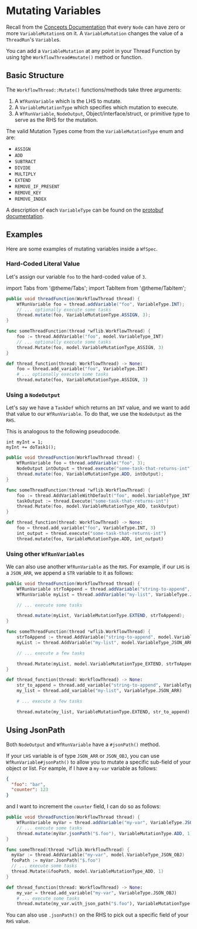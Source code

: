 # Mutating Variables

Recall from the [Concepts Documentation](/docs/04-concepts/06-variables.md) that every `Node` can have zero or more `VariableMutation`s on it. A `VariableMutation` changes the value of a `ThreadRun`'s `Variable`s.

You can add a `VariableMutation` at any point in your Thread Function by using tghe `WorkflowThread#mutate()` method or function.

## Basic Structure

The `WorkflowThread::Mutate()` functions/methods take three arguments:

1. A `WfRunVariable` which is the LHS to mutate.
2. A `VariableMutationType` which specifies which mutation to execute.
3. A `WfRunVariable`, `NodeOutput`, Object/interface/struct, or primitive type to serve as the RHS for the mutation.

The valid Mutation Types come from the `VariableMutationType` enum and are:

- `ASSIGN`
- `ADD`
- `SUBTRACT`
- `DIVIDE`
- `MULTIPLY`
- `EXTEND`
- `REMOVE_IF_PRESENT`
- `REMOVE_KEY`
- `REMOVE_INDEX`

A description of each `VariableType` can be found on the [protobuf documentation](../../08-api.md#variabletype).

## Examples

Here are some examples of mutating variables inside a `WfSpec`.

### Hard-Coded Literal Value

Let's assign our variable `foo` to the hard-coded value of `3`.

import Tabs from '@theme/Tabs';
import TabItem from '@theme/TabItem';

<Tabs>
  <TabItem value="java" label="Java" default>

```java
public void threadFunction(WorkflowThread thread) {
    WfRunVariable foo = thread.addVariable("foo", VariableType.INT);
    // ... optionally execute some tasks
    thread.mutate(foo, VariableMutationType.ASSIGN, 3);
}
```
  </TabItem>
  <TabItem value="go" label="Go">

```go
func someThreadFunction(thread *wflib.WorkflowThread) {
    foo := thread.AddVariable("foo", model.VariableType_INT)
    // ... optionally execute some tasks
    thread.Mutate(foo, model.VariableMutationType_ASSIGN, 3)
}
```

  </TabItem>
    <TabItem value="python" label="Python" default>

```python
def thread_function(thread: WorkflowThread) -> None:
    foo = thread.add_variable("foo", VariableType.INT)
    # ... optionally execute some tasks
    thread.mutate(foo, VariableMutationType.ASSIGN, 3)
```
  </TabItem>
</Tabs>

### Using a `NodeOutput`

Let's say we have a `TaskDef` which returns an `INT` value, and we want to add that value to our `WfRunVariable`. To do that, we use the `NodeOutput` as the `RHS`.

This is analogous to the following pseudocode.

```
int myInt = 1;
myInt += doTask1();
```

<Tabs>
  <TabItem value="java" label="Java" default>

```java
public void threadFunction(WorkflowThread thread) {
    WfRunVariable foo = thread.addVariable("foo", 3);
    NodeOutput intOutput = thread.execute("some-task-that-returns-int");
    thread.mutate(foo, VariableMutationType.ADD, intOutput);
}
```
  </TabItem>
  <TabItem value="go" label="Go">

```go
func someThreadFunction(thread *wflib.WorkflowThread) {
    foo := thread.AddVariableWithDefault("foo", model.VariableType_INT, 1)
    taskOutput := thread.Execute("some-task-that-returns-int")
    thread.Mutate(foo, model.VariableMutationType_ADD, taskOutput)
}
```
  </TabItem>
    <TabItem value="python" label="Python" default>

```python
def thread_function(thread: WorkflowThread) -> None:
    foo = thread.add_variable("foo", VariableType.INT, 3)
    int_output = thread.execute("some-task-that-returns-int")
    thread.mutate(foo, VariableMutationType.ADD, int_output)
```
  </TabItem>
</Tabs>


### Using other `WfRunVariables`

We can also use another `WfRunVariable` as the `RHS`. For example, if our `LHS` is a `JSON_ARR`, we append a `STR` variable to it as follows:

<Tabs>
  <TabItem value="java" label="Java" default>

```java
public void threadFunction(WorkflowThread thread) {
    WfRunVariable strToAppend = thread.addVariable("string-to-append", VariableType.STR);
    WfRunVariable myList = thread.addVariable("my-list", VariableType.JSON_ARR);

    // ... execute some tasks

    thread.mutate(myList, VariableMutationType.EXTEND, strToAppend);
}
```

  </TabItem>
  <TabItem value="go" label="Go">

```go
func someThreadFunction(thread *wflib.WorkflowThread) {
    strToAppend := thread.AddVariable("string-to-append", model.VariableType_STR)
    myList := thread.AddVariable("my-list", model.VariableType_JSON_ARR)

    // ... execute a few tasks

    thread.Mutate(myList, model.VariableMutationType_EXTEND, strToAppend)
}
```

  </TabItem>
    <TabItem value="python" label="Python" default>

```python
def thread_function(thread: WorkflowThread) -> None:
    str_to_append = thread.add_variable("string-to-append", VariableType.STR)
    my_list = thread.add_variable("my-list", VariableType.JSON_ARR)

    # ... execute a few tasks

    thread.mutate(my_list, VariableMutationType.EXTEND, str_to_append)
```

  </TabItem>
</Tabs>

## Using JsonPath

Both `NodeOutput` and `WfRunVariable` have a `#jsonPath()` method.

If your `LHS` variable is of type `JSON_ARR` or `JSON_OBJ`, you can use `WfRunVariable#jsonPath()` to allow you to mutate a specific sub-field of your object or list. For eample, if I have a `my-var` variable as follows:

```json
{
  "foo": "bar",
  "counter": 123
}
```

and I want to increment the `counter` field, I can do so as follows:

<Tabs>
  <TabItem value="java" label="Java" default>

```java
public void threadFunction(WorkflowThread thread) {
    WfRunVariable myVar = thread.addVariable("my-var", VariableType.JSON_OBJ);
    // ... execute some tasks
    thread.mutate(myVar.jsonPath("$.foo"), VariableMutationType.ADD, 1);
}
```

  </TabItem>
  <TabItem value="go" label="Go">

```go
func someThread(thread *wflib.WorkflowThread) {
  myVar := thread.AddVariable("my-var", model.VariableType_JSON_OBJ)
  fooPath := myVar.JsonPath("$.foo")
  // ... execute some tasks
  thread.Mutate(&fooPath, model.VariableMutationType_ADD, 1)
}
```

  </TabItem>
    <TabItem value="python" label="Python" default>

```python
def thread_function(thread: WorkflowThread) -> None:
    my_var = thread.add_variable("my-var", VariableType.JSON_OBJ)
    # ... execute some tasks
    thread.mutate(my_var.with_json_path("$.foo"), VariableMutationType.ADD, 1)
```

  </TabItem>
</Tabs>

You can also use `.jsonPath()` on the RHS to pick out a specific field of your `RHS` value.
